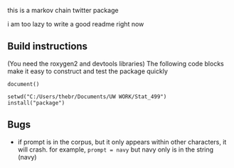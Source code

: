 this is a markov chain twitter package

i am too lazy to write a good readme right now

## Build instructions
(You need the roxygen2 and devtools libraries)
The following code blocks make it easy to construct and test the package quickly

```setwd("C:/Users/thebr/Documents/UW WORK/Stat_499/package")
document()

setwd("C:/Users/thebr/Documents/UW WORK/Stat_499")
install("package")
```
## Bugs
- if prompt is in the corpus, but it only appears within other characters, it will crash. for example, `prompt = navy` but navy only is in the string (navy)
